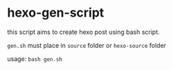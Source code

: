# hexo-gen-script

this script aims to create hexo post using bash script.

`gen.sh` must place in `source` folder or `hexo-source` folder

usage: `bash gen.sh`
